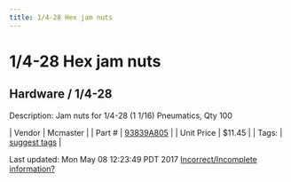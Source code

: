 ```yaml
---
title: 1/4-28 Hex jam nuts
---
```


# 1/4-28 Hex jam nuts
## Hardware / 1/4-28
Description: 	Jam nuts for 1/4-28 (1 1/16) Pneumatics, Qty 100 

| Vendor | Mcmaster | 
| Part # | [93839A805](https://www.mcmaster.com/#93839A805) | 
| Unit Price | $11.45 | 
| Tags: | [suggest tags](https://docs.google.com/forms/d/e/1FAIpQLSeWyY8v3RgOty-MyWmh9U0iivNYN_molChYyS-0U-o-kOAv_g/viewform) | 

Last updated: Mon May 08 12:23:49 PDT 2017
 [Incorrect/Incomplete information?](https://docs.google.com/forms/d/e/1FAIpQLSeWyY8v3RgOty-MyWmh9U0iivNYN_molChYyS-0U-o-kOAv_g/viewform)